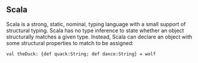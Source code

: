 
## Scala

Scala is a strong, static, nominal, typing language with a small support of structural typing. Scala has no type inference to state whether an object structurally matches a given type. Instead, Scala can declare an object with some structural properties to match to be assigned:

`val theDuck: {def quack:String; def dance:String} = wolf`
